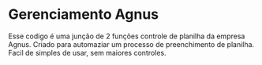 # Gerenciamento Agnus

Esse codigo é uma junção de 2 funções controle de planilha da empresa Agnus.
Criado para automaziar um processo de preenchimento de planilha. 
Facil de simples de usar, sem maiores controles.
